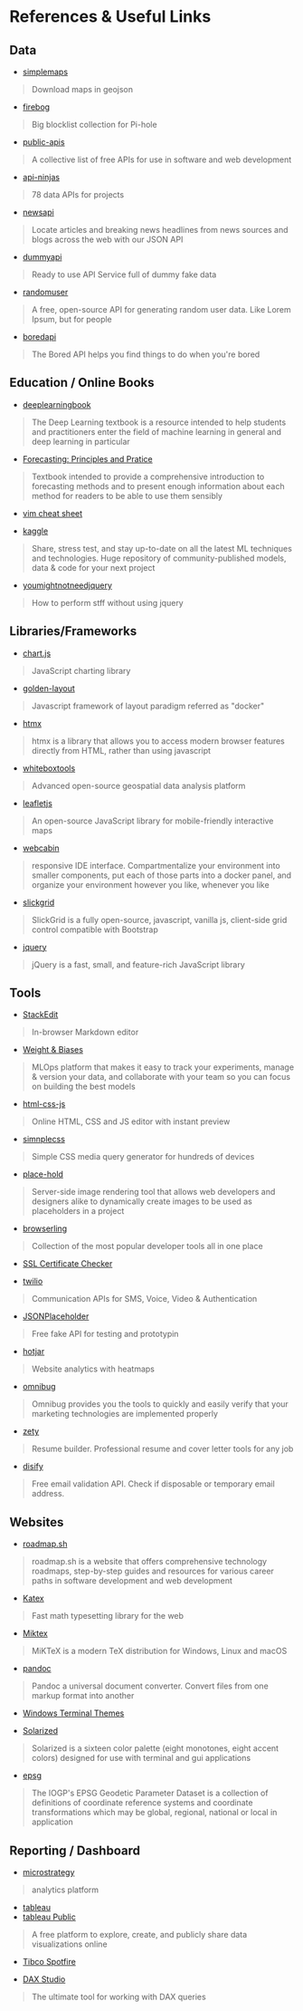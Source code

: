 # References & Useful Links

## Data
- [simplemaps](https://simplemaps.com/)
> Download maps in geojson

- [firebog](https://firebog.net/)
> Big blocklist collection for Pi-hole

- [public-apis](https://github.com/public-apis/public-apis)
> A collective list of free APIs for use in software and web development

- [api-ninjas](https://api-ninjas.com/)
> 78 data APIs for projects

- [newsapi](https://newsapi.org/)
> Locate articles and breaking news headlines from news sources and blogs across the web with our JSON API

- [dummyapi](https://dummyapi.io/)
> Ready to use API Service full of dummy fake data

- [randomuser](https://randomuser.me/)
> A free, open-source API for generating random user data. Like Lorem Ipsum, but for people

- [boredapi](https://www.boredapi.com/)
> The Bored API helps you find things to do when you're bored

## Education / Online Books

- [deeplearningbook](https://www.deeplearningbook.org/)
> The Deep Learning textbook is a resource intended to help students and practitioners enter the field of machine learning in general and deep learning in particular

- [Forecasting: Principles and Pratice](https://otexts.com/fpp2/)
> Textbook intended to provide a comprehensive introduction to forecasting methods and to present enough information about each method for readers to be able to use them sensibly

- [vim cheat sheet](https://vim.rtorr.com/)

- [kaggle](https://www.kaggle.com/)
> Share, stress test, and stay up-to-date on all the latest ML techniques and technologies. Huge repository of community-published models, data & code for your next project

- [youmightnotneedjquery](https://youmightnotneedjquery.com/)
> How to perform stff without using jquery

## Libraries/Frameworks

- [chart.js](https://www.chartjs.org/)
> JavaScript charting library

- [golden-layout](https://golden-layout.com/)
> Javascript framework of layout paradigm referred as "docker"

- [htmx](https://htmx.org/)
> htmx is a library that allows you to access modern browser features directly from HTML, rather than using javascript

- [whiteboxtools](https://www.whiteboxgeo.com/)
> Advanced open-source geospatial data analysis platform

- [leafletjs](https://leafletjs.com/)
> An open-source JavaScript library for mobile-friendly interactive maps

- [webcabin](https://docker.api.webcabin.org/index.html)
> responsive IDE interface. Compartmentalize your environment into smaller components, put each of those parts into a docker panel, and organize your environment however you like, whenever you like

- [slickgrid](https://slickgrid.net/Index.html)
> SlickGrid is a fully open-source, javascript, vanilla js, client-side grid control compatible with Bootstrap

- [jquery](https://jquery.com/)
> jQuery is a fast, small, and feature-rich JavaScript library

## Tools

- [StackEdit](https://stackedit.io/)
> In-browser Markdown editor

- [Weight & Biases](https://wandb.ai/site)
> MLOps platform that makes it easy to track your experiments, manage & version your data, and collaborate with your team so you can focus on building the best models

- [html-css-js](https://html-css-js.com/)
> Online HTML, CSS and JS editor with instant preview

- [simnplecss](https://simplecss.eu/)
> Simple CSS media query generator for hundreds of devices

- [place-hold](https://place-hold.it/)
> Server-side image rendering tool that allows web developers and designers alike to dynamically create images to be used as placeholders in a project

- [browserling](https://www.browserling.com/tools/)
> Collection of the most popular developer tools all in one place

- [SSL Certificate Checker](https://www.digicert.com/help/)

- [twilio](https://www.twilio.com/)
> Communication APIs for SMS, Voice, Video & Authentication

- [JSONPlaceholder](https://jsonplaceholder.typicode.com/)
> Free fake API for testing and prototypin

- [hotjar](https://www.hotjar.com/)
> Website analytics with heatmaps

- [omnibug](https://omnibug.io/)
> Omnibug provides you the tools to quickly and easily verify that your marketing technologies are implemented properly

- [zety](https://zety.com/)
> Resume builder. Professional resume and cover letter tools for any job

- [disify](https://disify.com/)
> Free email validation API. Check if disposable or temporary email address.

## Websites

- [roadmap.sh](https://roadmap.sh/)
> roadmap.sh is a website that offers comprehensive technology roadmaps, step-by-step guides and resources for various career paths in software development and web development

- [Katex](https://katex.org/)
> Fast math typesetting library for the web

- [Miktex](https://miktex.org/)
> MiKTeX is a modern TeX distribution for Windows, Linux and macOS

- [pandoc](https://pandoc.org/index.html)
> Pandoc a universal document converter. Convert files from one markup format into another

- [Windows Terminal Themes](https://windowsterminalthemes.dev/)

- [Solarized](https://ethanschoonover.com/solarized/)
> Solarized is a sixteen color palette (eight monotones, eight accent colors) designed for use with terminal and gui applications

- [epsg](https://epsg.org/home.html)
> The IOGP's EPSG Geodetic Parameter Dataset is a collection of definitions of coordinate reference systems and coordinate transformations which may be global, regional, national or local in application

## Reporting / Dashboard

- [microstrategy](https://www.microstrategy.com/en)
> analytics platform

- [tableau](https://www.tableau.com/)
- [tableau Public](https://public.tableau.com/app/discover)
> A free platform to explore, create, and publicly share data visualizations online

- [Tibco Spotfire](https://www.tibco.com/products/tibco-spotfire)

- [DAX Studio](https://daxstudio.org/)
> The ultimate tool for working with DAX queries
